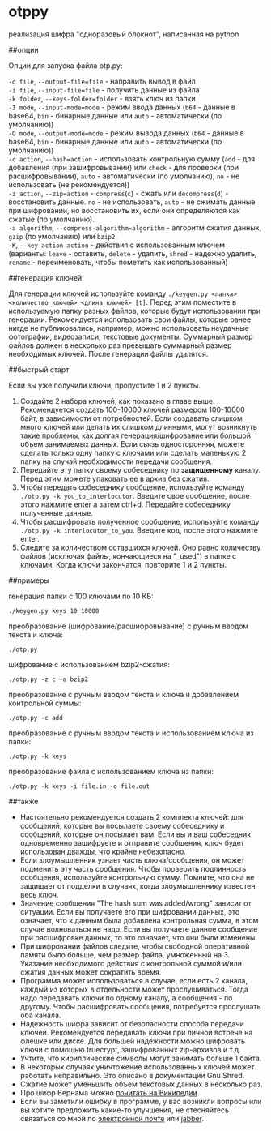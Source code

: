 otppy
=====

реализация шифра "одноразовый блокнот", написанная на python  

##опции

Опции для запуска файла otp.py:

`-o file`, `--output-file=file` - направить вывод в файл  
`-i file`, `--input-file=file` - получить данные из файла  
`-k folder`, `--keys-folder=folder` - взять ключ из папки  
`-I mode`, `--input-mode=mode` - режим ввода данных (`b64` - данные в base64, `bin` - бинарные данные или `auto` - автоматически (по умолчанию))  
`-O mode`, `--output-mode=mode` - режим вывода данных (`b64` - данные в base64, `bin` - бинарные данные или `auto` - автоматически (по умолчанию))  
`-c action`, `--hash=action` - использовать контрольную сумму (`add` - для добавления (при зашифровывании)  или `check` - для проверки (при расшифровывании), `auto` - автоматически (по умолчанию), `no` - не использовать (не рекомендуется))  
`-z action`, `--zip=action` - `compress`(`c`) - сжать или `decompress`(`d`) - восстановить данные. `no` - не использовать, `auto` - не сжимать данные при шифровании, но восстановить их, если они определяются как сжатые (по умолчанию).  
`-a algorithm`, `--compress-algorithm=algorithm` - алгоритм сжатия данных, `gzip` (по умолчанию) или `bzip2`.  
`-K`, `--key-action action` - действия с использованным ключем (варианты: `leave` - оставить, `delete` - удалить, `shred` - надежно удалить, `rename` - переименовать, чтобы пометить как использованный)  

##генерация ключей:

Для генерации ключей используйте команду `./keygen.py <папка>
<количество_ключей> <длина_ключей> [t]`.  Перед этим поместите в используемую
папку разных файлов, которые будут использовании при генерации. Рекомендуется
использовать свои файлы, которые ранее нигде не публиковались, например, можно
использовать неудачные фотографии, видеозаписи, текстовые документы. Суммарный
размер файлов должен в несколько раз превышать суммарный размер необходимых
ключей. После генерации файлы удалятся.

##быстрый старт

Если вы уже получили ключи, пропустите 1 и 2 пункты.

1. Создайте 2 набора ключей, как показано в главе выше. Рекомендуется создать
   100-10000 ключей размером 100-10000 байт, в зависимости от потребностей. Если
   создавать слишком много ключей или делать их слишком длинными, могут
   возникнуть такие проблемы, как долгая генерация/шифрование или большой объем
   занимаемых данных. Если связь односторонняя, можете сделать только одну папку
   с ключами или сделать маленькую 2 папку на случай необходимости передачи
   сообщения.
2. Передайте эту папку своему собеседнику по **защищенному** каналу. Перед этим
   можете упаковать ее в архив без сжатия.
3. Чтобы передать собеседнику сообщение, используйте команду `./otp.py -k
   you_to_interlocutor`. Введите свое сообщение, после этого нажмите enter а
   затем ctrl+d. Передайте собеседнику полученные данные.
4. Чтобы расшифровать полученное сообщение, используйте команду `./otp.py -k
   interlocutor_to_you`. Введите код, после этого нажмите enter.
5. Следите за количеством оставшихся ключей. Оно равно количеству файлов
   (исключая файлы, кончающиеся на "_used") в папке с ключами. Когда ключи
   закончатся, повторите 1 и 2 пункты.

##примеры

генерация папки с 100 ключами по 10 КБ:

    ./keygen.py keys 10 10000

преобразование (шифрование/расшифровывание) с ручным вводом текста и ключа:

    ./otp.py

шифрование с использованием bzip2-сжатия:

    ./otp.py -z c -a bzip2

преобразование с ручным вводом текста и ключа и добавлением контрольной суммы:

    ./otp.py -c add

преобразование с ручным вводом текста и использованием ключа из папки:

    ./otp.py -k keys

преобразование файла с использованием ключа из папки:

    ./otp.py -k keys -i file.in -o file.out

##также

- Настоятельно рекомендуется создать 2 комплекта ключей: для сообщений, которые
  вы посылаете своему собеседнику и сообщений, которые он посылает вам. Если вы
  и ваш собеседник одновременно зашифруете и отправите сообщения, ключ будет
  использован дважды, что крайне небезопасно.
- Если злоумышленник узнает часть ключа/сообщения, он может подменить эту часть
  сообщения. Чтобы проверить подлинность сообщения, используйте контрольную
  сумму. Помните, что она не защищает от подделки в случаях, когда
  злоумышленнику известен весь ключ.
- Значение сообщения "The hash sum was added/wrong" зависит от ситуации. Если вы
  получаете его при шифровании данных, это означает, что к данным была добавлена
  контрольная сумма, в этом случае волноваться не надо. Если вы получаете данное
  сообщение при расшифровке данных, то это означает, что они были изменены.
- При шифровании файлов следите, чтобы свободной оперативной памяти было больше,
  чем размер файла, умноженный на 3. Указание необходимого действия с
  контрольной суммой и/или сжатия данных может сократить время.
- Программа может использоваться в случае, если есть 2 канала, каждый из которых
  в отдельности может прослушиваться. Тогда надо передавать ключи по одному
  каналу, а сообщения - по другому. Чтобы расшифровать сообщения, потребуется
  прослушать оба канала.
- Надежность шифра зависит от безопасности способа передачи ключей.
  Рекомендуется передавать ключи при личной встрече на флешке или диске. Для
  большей надежности можно шифровать ключи с помощью truecrypt, зашифрованных
  zip-архивов и т.д.
- Учтите, что кириллические символы могут занимать больше 1 байта.
- В некоторых случаях уничтожение использованных ключей может работать
  неправильно. Это описано в документации Gnu Shred.
- Сжатие может уменьшить объем текстовых данных в несколько раз.
- Про шифр Вернама можно [почитать на
  Википедии](http://ru.wikipedia.org/wiki/Шифр_Вернама)
- Если вы заметили ошибку в программе, у вас возникли вопросы или вы хотите
  предложить какие-то улучшения, не стесняйтесь связаться со мной по
  [электронной почте](mailto:anton-tsyganenko@yandex.ru) или
  [jabber](xmpp:antontsyganenko@jabber.ru).
